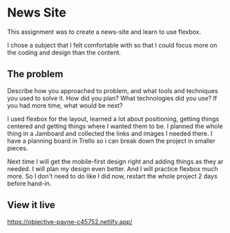 # News Site 

This assignment was to create a news-site and learn to use flexbox. 

I chose a subject that I felt comfortable with so that I could focus more on the coding and design than the content.

## The problem

Describe how you approached to problem, and what tools and techniques you used to solve it. How did you plan? What technologies did you use? If you had more time, what would be next?

I used flexbox for the layout, learned a lot about positioning, getting things centered and getting things where I wanted them to be. I planned the whole thing in a Jamboard and collected the links and images I needed there.
I have a planning board in Trello so i can break down the project in smaller pieces.

Next time I will get the mobile-first design right and adding things as they ar needed. I will plan my design even better. And I will practice flexbox much more. So I don't need to do like I did now, restart the whole project 2 days before hand-in.

## View it live
https://objective-payne-c45752.netlify.app/

